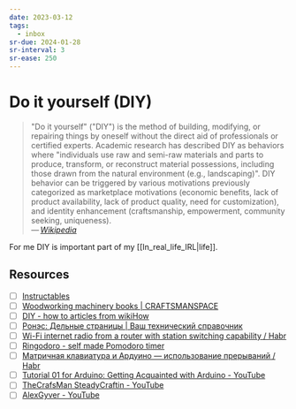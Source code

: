 ```yaml
---
date: 2023-03-12
tags:
  - inbox
sr-due: 2024-01-28
sr-interval: 3
sr-ease: 250
---
```


# Do it yourself (DIY)

> "Do it yourself" ("DIY") is the method of building, modifying, or repairing
> things by oneself without the direct aid of professionals or certified
> experts. Academic research has described DIY as behaviors where "individuals
> use raw and semi-raw materials and parts to produce, transform, or reconstruct
> material possessions, including those drawn from the natural environment
> (e.g., landscaping)". DIY behavior can be triggered by various motivations
> previously categorized as marketplace motivations (economic benefits, lack of
> product availability, lack of product quality, need for customization), and
> identity enhancement (craftsmanship, empowerment, community seeking,
> uniqueness).\
> — <cite>[Wikipedia](https://en.wikipedia.org/wiki/Do_it_yourself)</cite>

For me DIY is important part of my [[In_real_life_IRL|life]].

## Resources

- [ ] [Instructables](https://www.instructables.com/)
- [ ] [Woodworking machinery books | CRAFTSMANSPACE](http://www.craftsmanspace.com/free-patterns/band-patterns.html)
- [ ] [DIY - how to articles from wikiHow](https://www.wikihow.com/Category:DIY)
- [ ] [Ронэс: Дельные страницы | Ваш технический справочник](http://rones.su/)
- [ ] [Wi-Fi internet radio from a router with station switching capability / Habr](https://habr.com/en/articles/754150/)
- [ ] [Ringodoro - self made Pomodoro timer](https://blog.pendowski.com/ringodoro-self-made-pomodoro-timer/)
- [ ] [Матричная клавиатура и Ардуино — использование прерываний / Habr](https://habr.com/en/articles/664892/)
- [ ] [Tutorial 01 for Arduino: Getting Acquainted with Arduino - YouTube](https://www.youtube.com/watch?v=fCxzA9_kg6s)
- [ ] [TheCrafsMan SteadyCraftin - YouTube](https://www.youtube.com/@TheCrafsMan/videos)
- [ ] [AlexGyver - YouTube](https://www.youtube.com/@AlexGyverShow/videos)
